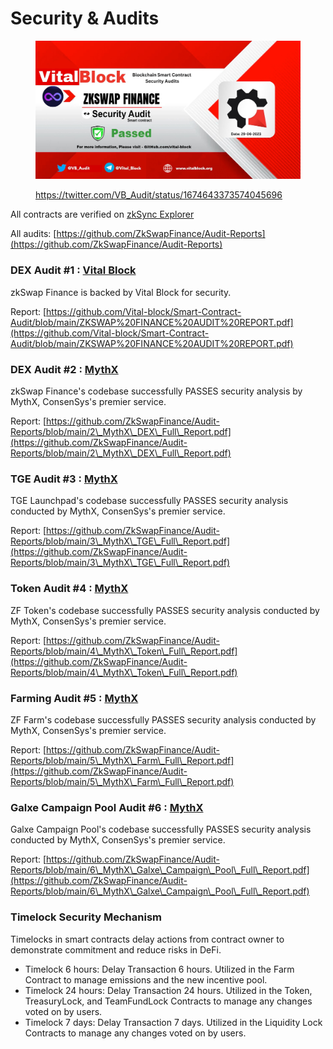 # Security & Audits

<figure><img src="../.gitbook/assets/image (42).png" alt=""><figcaption><p><a href="https://twitter.com/VB_Audit/status/1674643373574045696">https://twitter.com/VB_Audit/status/1674643373574045696</a></p></figcaption></figure>

All contracts are verified on [zkSync Explorer](smart-contracts.md)&#x20;

All audits: [https://github.com/ZkSwapFinance/Audit-Reports](https://github.com/ZkSwapFinance/Audit-Reports)

### DEX Audit #1 : [Vital Block](https://vitalblock.org/)

zkSwap Finance is backed by Vital Block for security.&#x20;

Report: [https://github.com/Vital-block/Smart-Contract-Audit/blob/main/ZKSWAP%20FINANCE%20AUDIT%20REPORT.pdf](https://github.com/Vital-block/Smart-Contract-Audit/blob/main/ZKSWAP%20FINANCE%20AUDIT%20REPORT.pdf)

### DEX Audit #2 : [MythX](https://mythx.io/)

zkSwap Finance's codebase successfully PASSES security analysis by MythX, ConsenSys's premier service.

Report: [https://github.com/ZkSwapFinance/Audit-Reports/blob/main/2\_MythX\_DEX\_Full\_Report.pdf](https://github.com/ZkSwapFinance/Audit-Reports/blob/main/2\_MythX\_DEX\_Full\_Report.pdf)

### TGE Audit #3 : [MythX](https://mythx.io/)

TGE Launchpad's codebase successfully PASSES security analysis conducted by MythX, ConsenSys's premier service.

Report: [https://github.com/ZkSwapFinance/Audit-Reports/blob/main/3\_MythX\_TGE\_Full\_Report.pdf](https://github.com/ZkSwapFinance/Audit-Reports/blob/main/3\_MythX\_TGE\_Full\_Report.pdf)

### Token Audit #4 : [MythX](https://mythx.io/)

ZF Token's codebase successfully PASSES security analysis conducted by MythX, ConsenSys's premier service.

Report: [https://github.com/ZkSwapFinance/Audit-Reports/blob/main/4\_MythX\_Token\_Full\_Report.pdf](https://github.com/ZkSwapFinance/Audit-Reports/blob/main/4\_MythX\_Token\_Full\_Report.pdf)

### Farming Audit #5 : [MythX](https://mythx.io/)

ZF Farm's codebase successfully PASSES security analysis conducted by MythX, ConsenSys's premier service.

Report: [https://github.com/ZkSwapFinance/Audit-Reports/blob/main/5\_MythX\_Farm\_Full\_Report.pdf](https://github.com/ZkSwapFinance/Audit-Reports/blob/main/5\_MythX\_Farm\_Full\_Report.pdf)

### Galxe Campaign Pool Audit #6 : [MythX](https://mythx.io/)

Galxe Campaign Pool's codebase successfully PASSES security analysis conducted by MythX, ConsenSys's premier service.

Report: [https://github.com/ZkSwapFinance/Audit-Reports/blob/main/6\_MythX\_Galxe\_Campaign\_Pool\_Full\_Report.pdf](https://github.com/ZkSwapFinance/Audit-Reports/blob/main/6\_MythX\_Galxe\_Campaign\_Pool\_Full\_Report.pdf)



### Timelock Security Mechanism

Timelocks in smart contracts delay actions from contract owner to demonstrate commitment and reduce risks in DeFi.

* Timelock 6 hours: Delay Transaction 6 hours. Utilized in the Farm Contract to manage emissions and the new incentive pool.&#x20;
* Timelock 24 hours: Delay Transaction 24 hours. Utilized in the Token, TreasuryLock, and TeamFundLock Contracts to manage any changes voted on by users.
* Timelock 7 days: Delay Transaction 7 days. Utilized in the Liquidity Lock Contracts to manage any changes voted on by users.

